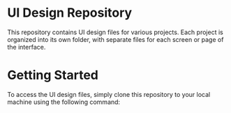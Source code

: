 # UI Design Repository

This repository contains UI design files for various projects. Each project is organized into its own folder, with separate files for each screen or page of the interface.

# Getting Started

To access the UI design files, simply clone this repository to your local machine using the following command:
